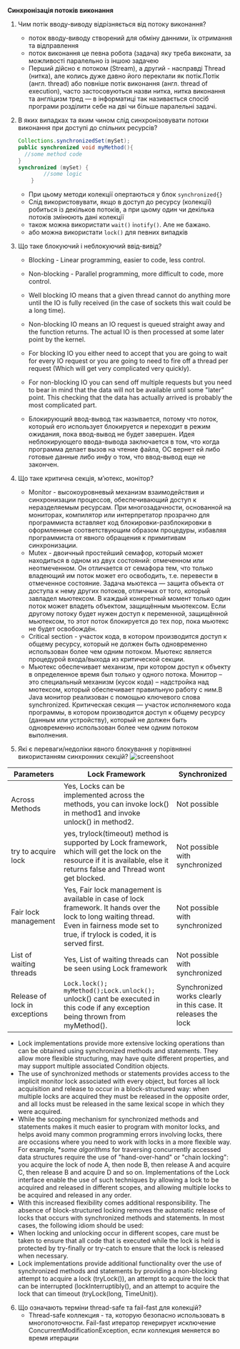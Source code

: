 **Синхронізація потоків виконання**
  1. Чим потік вводу-виводу відрізняється від потоку виконання?
     - поток вводу-виводу створений для обміну данними, їх отримання та відправлення
     - поток виконання це певна робота (задача) яку треба виконати, за можливості паралельно із іншою задачею
     - Перший дійсно є потоком (Stream), а другий - насправді Thread (нитка), але колись дуже давно його переклали як потік.Потік (англ. thread) або повніше потік виконання (англ. thread of execution), часто застосовуються назви нитка, нитка виконання та англіцизм тред — в інформатиці так називається спосіб програми розділити себе на дві чи більше паралельні задачі.
     
  2. В яких випадках та яким чином слід синхронізовувати потоки виконання при доступі до спільних ресурсів?
    
      ```java
      Collections.synchronizedSet(mySet);
      public synchronized void myMethod(){
        //some method code
      }
      synchronized (mySet) {
              //some logic
          } 
      ```
     - При цьому методи колекції опертаються у блок `synchronized{}` 
     - Cлід використовувати, якщо в доступ до ресурсу (колекції) робиться із декільков потоків, а при цьому один чи декілька потоків змінюють дані колекції
     - також можна використати `wait()` і`notify()`. Але не бажано.
     - або можна використати `lock()` для певних випадків
  3. Що таке блокуючий і неблокуючий ввід-вивід? 
      -  Blocking - Linear programming, easier to code, less control.
      -  Non-blocking - Parallel programming, more difficult to code, more control.
      
      - Well blocking IO means that a given thread cannot do anything more until the IO is fully received (in the case of sockets this wait could be a long time).
      - Non-blocking IO means an IO request is queued straight away and the function returns. The actual IO is then processed at some later point by the kernel.
      - For blocking IO you either need to accept that you are going to wait for every IO request or you are going to need to fire off a thread per request (Which will get very complicated very quickly).
      - For non-blocking IO you can send off multiple requests but you need to bear in mind that the data will not be available until some "later" point. This checking that the data has actually arrived is probably the most complicated part.
      - Блокирующий ввод-вывод так называется, потому что поток, который его использует блокируется и переходит в режим ожидания, пока ввод-вывод не будет завершен.
Идея неблокирующего ввода-вывода заключается в том, что когда программа делает вызов на чтение файла, ОС вернет ей либо готовые данные либо инфу о том, что ввод-вывод еще не закончен.
  
  4. Що таке критична секція, м’ютекс, монітор?
      - Monitor - высокоуровневый механизм взаимодействия и синхронизации процессов, обеспечивающий доступ к неразделяемым ресурсам.
        При многозадачности, основанной на мониторах, компилятор или интерпретатор прозрачно для программиста вставляет код блокировки-разблокировки в оформленные соответствующим образом процедуры, избавляя программиста от явного обращения к примитивам синхронизации.
      - Mutex - двоичный простейший семафор, который может находиться в одном из двух состояний: отмеченном или неотмеченном. Он отличается от семафора тем, что только владеющий им поток может его освободить, т.е. перевести в отмеченное состояние.
        Задача мьютекса — защита объекта от доступа к нему других потоков, отличных от того, который завладел мьютексом.
        В каждый конкретный момент только один поток может владеть объектом, защищённым мьютексом.
        Если другому потоку будет нужен доступ к переменной, защищённой мьютексом, то этот поток блокируется до тех пор, пока мьютекс не будет освобождён.
      - Critical section - участок кода, в котором производится доступ к общему ресурсу, который не должен быть одновременно использован более чем одним потоком.
        Мьютекс является процедурой входа/выхода из критической секции.
      - Мьютекс обеспечивает механизм, при котором доступ к объекту в определенное время был только у одного потока.
Монитор – это специальный механизм (кусок кода) – надстройка над мютексом, который обеспечивает правильную работу с ним.В Java монитор реализован с помощью ключевого слова synchronized.
Критическая секция — участок исполняемого кода программы, в котором производится доступ к общему ресурсу (данным или устройству), который не должен быть одновременно использован более чем одним потоком выполнения.

  5. Які є переваги/недоліки явного блокування у порівнянні використанням синхронних секцій?
    ![screenshoot](https://github.com/nicknema/essentials-Of-Programming/blob/master/QAsem2Lab7Screenshoot.jpg)

| Parameters | Lock Framework |  Synchronized |
|---- | ---- | ----|
| Across Methods |	Yes, Locks can be implemented across the methods, you can invoke lock() in method1 and invoke unlock() in method2. |	Not possible |
| try to acquire lock |	yes, trylock(timeout) method is supported by Lock framework, which will get the lock on the resource if it is available, else it returns false and Thread wont get blocked. |	Not possible with synchronized |
| Fair lock management |	Yes, Fair lock management is available in case of lock framework. It hands over the lock to long waiting thread. Even in fairness mode set to true, if trylock is coded, it is served first. |	Not possible with synchronized |
| List of waiting threads | Yes, List of waiting threads can be seen using Lock framework |	Not possible with synchronized |
| Release of lock in exceptions |	`Lock.lock(); myMethod();Lock.unlock();` unlock() cant be executed in this code if any exception being thrown from myMethod(). | Synchronized works clearly in this case. It releases the lock |


  - Lock implementations provide more extensive locking operations than can be obtained using synchronized methods and statements. They allow more flexible structuring, may have quite different properties, and may support multiple associated Condition objects.
  - The use of synchronized methods or statements provides access to the implicit monitor lock associated with every object, but forces all lock acquisition and release to occur in a block-structured way: when multiple locks are acquired they must be released in the opposite order, and all locks must be released in the same lexical scope in which they were acquired.
  - While the scoping mechanism for synchronized methods and statements makes it much easier to program with monitor locks, and helps avoid many common programming errors involving locks, there are occasions where you need to work with locks in a more flexible way. For example, **some algorithms* for traversing concurrently accessed data structures require the use of "hand-over-hand" or "chain locking": you acquire the lock of node A, then node B, then release A and acquire C, then release B and acquire D and so on. Implementations of the Lock interface enable the use of such techniques by allowing a lock to be acquired and released in different scopes, and allowing multiple locks to be acquired and released in any order.
  - With this increased flexibility comes additional responsibility. The absence of block-structured locking removes the automatic release of locks that occurs with synchronized methods and statements. In most cases, the following idiom should be used:
  - When locking and unlocking occur in different scopes, care must be taken to ensure that all code that is executed while the lock is held is protected by try-finally or try-catch to ensure that the lock is released when necessary.
  - Lock implementations provide additional functionality over the use of synchronized methods and statements by providing a non-blocking attempt to acquire a lock (tryLock()), an attempt to acquire the lock that can be interrupted (lockInterruptibly(), and an attempt to acquire the lock that can timeout (tryLock(long, TimeUnit)).

6. Що означають терміни thread-safe та fail-fast для колекцій?  
    - Thread-safe коллекция - та, которую безопасно использовать в многопоточности.
Fail-fast итератор генерирует исключение ConcurrentModificationException, если коллекция меняется во время итерации
